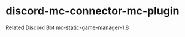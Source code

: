 # discord-mc-connector-mc-plugin

Related Discord Bot [mc-static-game-manager-1.8](https://github.com/robert-kratz/mc-static-game-manager-1.8)
